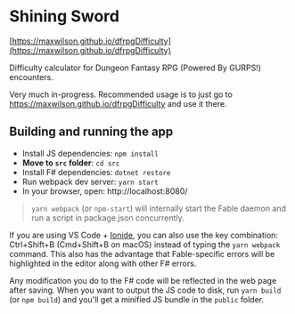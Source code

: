 # Shining Sword

[https://maxwilson.github.io/dfrpgDifficulty](https://maxwilson.github.io/dfrpgDifficulty)

Difficulty calculator for Dungeon Fantasy RPG (Powered By GURPS!) encounters.

Very much in-progress. Recommended usage is to just go to https://maxwilson.github.io/dfrpgDifficulty and use it there.

## Building and running the app

* Install JS dependencies: `npm install`
* **Move to `src` folder**: `cd src`
* Install F# dependencies: `dotnet restore`
* Run webpack dev server: `yarn start`
* In your browser, open: http://localhost:8080/

> `yarn webpack` (or `npm-start`) will internally start the Fable daemon and run a script in package.json concurrently.

If you are using VS Code + [Ionide](http://ionide.io/), you can also use the key combination: Ctrl+Shift+B (Cmd+Shift+B on macOS) instead of typing the `yarn webpack` command. This also has the advantage that Fable-specific errors will be highlighted in the editor along with other F# errors.

Any modification you do to the F# code will be reflected in the web page after saving. When you want to output the JS code to disk, run `yarn build` (or `npm build`) and you'll get a minified JS bundle in the `public` folder.


